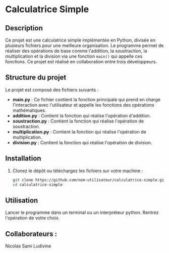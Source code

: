 
# Calculatrice Simple

## Description
Ce projet est une calculatrice simple implémentée en Python, divisée en plusieurs fichiers pour une meilleure organisation. Le programme permet de réaliser des opérations de base comme l'addition, la soustraction, la multiplication et la division via une fonction `main()` qui appelle ces fonctions. Ce projet est réalisé en collaboration entre trois développeurs.

## Structure du projet

Le projet est composé des fichiers suivants :

- **main.py** : Ce fichier contient la fonction principale qui prend en charge l'interaction avec l'utilisateur et appelle les fonctions des opérations mathématiques.
- **addition.py** : Contient la fonction qui réalise l'opération d'addition.
- **soustraction.py** : Contient la fonction qui réalise l'opération de soustraction.
- **multiplication.py** : Contient la fonction qui réalise l'opération de multiplication.
- **division.py** : Contient la fonction qui réalise l'opération de division.

## Installation

1. Clonez le dépôt ou téléchargez les fichiers sur votre machine :
   ```bash
   git clone https://github.com/nom-utilisateur/calculatrice-simple.git
   cd calculatrice-simple

## Utilisation 
Lancer le programme dans un terminal ou un interpréteur python. Rentrez l'opération de votre choix.

## Collaborateurs :
Nicolas
Sami
Ludivine

